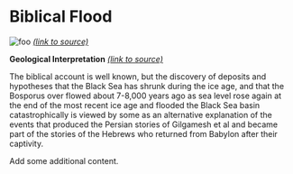 # Biblical Flood

![foo](https://upload.wikimedia.org/wikipedia/commons/a/a8/Francis_Danby_deluge.jpg)
*[(link to source)](https://en.wikipedia.org/wiki/Genesis_flood_narrative#Historicity)*

<!-- Or reference a file that is hosted in the images folder with the github repo. -->
<!-- ![foo](https://github.com/gohc/images/Francis_Danby_deluge.jpg) -->

**Geological Interpretation** *[(link to source)](https://www.nytimes.com/1996/12/17/science/geologists-link-black-sea-deluge-to-farming-s-rise.html)*  

The biblical account is well known, but the discovery of deposits and hypotheses that the Black Sea has shrunk during the ice age, and that the Bosporus over flowed about 7-8,000 years ago as sea level rose again at the end of the most recent ice age and flooded the Black Sea basin catastrophically is viewed by some as an alternative explanation of the events that produced the Persian stories of Gilgamesh et al and became part of the stories of the Hebrews who returned from Babylon after their captivity.


Add some additional content.
